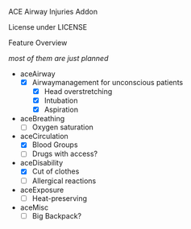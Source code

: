 ACE Airway Injuries Addon

License under LICENSE

Feature Overview

*most of them are just planned*

- aceAirway
  - [x] Airwaymanagement for unconscious patients
    - [x] Head overstretching
    - [x] Intubation
    - [x] Aspiration
- aceBreathing
  - [ ] Oxygen saturation
- aceCirculation
  - [x] Blood Groups
  - [ ] Drugs with access?
- aceDisability
  - [x] Cut of clothes
  - [ ] Allergical reactions
- aceExposure
  - [ ] Heat-preserving
- aceMisc
  - [ ] Big Backpack?
